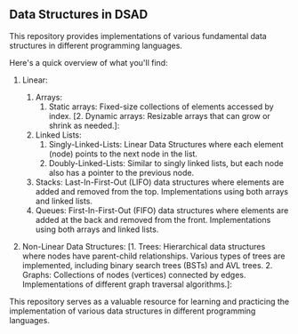 ## Data Structures in DSAD

This repository provides implementations of various fundamental data structures in different programming languages.

Here's a quick overview of what you'll find:

1. Linear:
    1. Arrays:
        1. Static arrays: Fixed-size collections of elements accessed by index.
        [2. Dynamic arrays: Resizable arrays that can grow or shrink as needed.]: <TODO>
    2. Linked Lists:
        1. Singly-Linked-Lists: Linear Data Structures where each element (node) points to the next node in the list.
        2. Doubly-Linked-Lists: Similar to singly linked lists, but each node also has a pointer to the previous node.
    3. Stacks: Last-In-First-Out (LIFO) data structures where elements are added and removed from the top.
        Implementations using both arrays and linked lists.
    4. Queues: First-In-First-Out (FIFO) data structures where elements are added at the back and removed from the front.
        Implementations using both arrays and linked lists.

2. Non-Linear Data Structures:
    [1. Trees: Hierarchical data structures where nodes have parent-child relationships.
        Various types of trees are implemented, including binary search trees (BSTs) and AVL trees.
    2. Graphs: Collections of nodes (vertices) connected by edges.
        Implementations of different graph traversal algorithms.]: <TODO>

This repository serves as a valuable resource for learning and practicing the implementation of various data structures in different programming languages.
